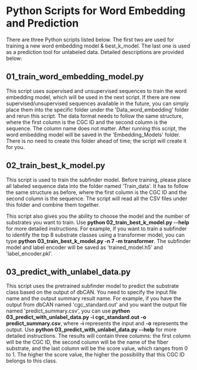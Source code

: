 # Python Scripts for Word Embedding and Prediction

There are three Python scripts listed below. The first two are used for training a new word embedding model \& best_k_model. The last one is used as a prediction tool for unlabeled data. Detailed descriptions are provided below:

## 01_train_word_embedding_model.py
This script uses supervised and unsupervised sequences to train the word embedding model, which will be used in the next script. If there are new supervised/unsupervised sequences available in the future, you can simply place them into the specific folder under the 'Data_word_embedding' folder and rerun this script. The data format needs to follow the same structure, where the first column is the CGC ID and the second column is the sequence. The column name does not matter. After running this script, the word embedding model will be saved in the 'Embedding_Models' folder. There is no need to create this folder ahead of time; the script will create it for you.

## 02_train_best_k_model.py
This script is used to train the subfinder model. Before training, please place all labeled sequence data into the folder named 'Train_data'. It has to follow the same structure as before, where the first column is the CGC ID and the second column is the sequence. The script will read all the CSV files under this folder and combine them together.

This script also gives you the ability to choose the model and the number of substrates you want to train. Use **python 02_train_best_k_model.py --help** for more detailed instructions. For example, if you want to train a subfinder to identify the top 8 substrate classes using a transformer model, you can type **python 03_train_best_k_model.py -n 7 -m transformer**. The subfinder model and label encoder will be saved as 'trained_model.h5' and 'label_encoder.pkl'.

## 03_predict_with_unlabel_data.py
This script uses the pretrained subfinder model to predict the substrate class based on the output of dbCAN. You need to specify the input file name and the output summary result name. For example, if you have the output from dbCAN named 'cgc_standard.out' and you want the output file named 'predict_summary.csv', you can use **python 03_predict_with_unlabel_data.py -i cgc_standard.out -o predict_summary.csv**, where **-i** represents the input and **-o** represents the output. Use **python 03_predict_with_unlabel_data.py --help** for more detailed instructions. The results will contain three columns: the first column will be the CGC ID, the second column will be the name of the fiber substrate, and the last column will be the score value, which ranges from 0 to 1. The higher the score value, the higher the possibility that this CGC ID belongs to this class.


